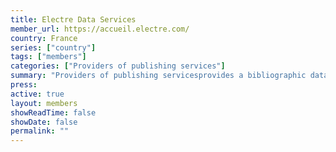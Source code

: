 ```yaml
---
title: Electre Data Services
member_url: https://accueil.electre.com/
country: France
series: ["country"] 
tags: ["members"]
categories: ["Providers of publishing services"]
summary: "Providers of publishing servicesprovides a bibliographic database of all books produced in France."
press:
active: true
layout: members 
showReadTime: false
showDate: false
permalink: ""
---
```

